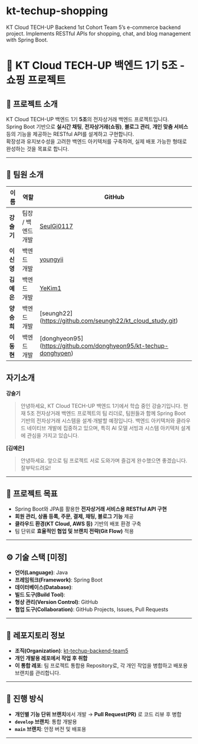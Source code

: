 # kt-techup-shopping
KT Cloud TECH-UP Backend 1st Cohort Team 5’s e-commerce backend project. Implements RESTful APIs for shopping, chat, and blog management with Spring Boot.

# 🛒 KT Cloud TECH-UP 백엔드 1기 5조 - 쇼핑 프로젝트

## 📘 프로젝트 소개
KT Cloud TECH-UP 백엔드 1기 **5조**의 전자상거래 백엔드 프로젝트입니다.  
Spring Boot 기반으로 **실시간 채팅**, **전자상거래(쇼핑)**, **블로그 관리**, **개인 맞춤 서비스** 등의 기능을 제공하는 RESTful API를 설계하고 구현합니다.  
확장성과 유지보수성을 고려한 백엔드 아키텍처를 구축하여, 실제 배포 가능한 형태로 완성하는 것을 목표로 합니다.

---

## 👥 팀원 소개
| 이름 | 역할 | GitHub |
|------|------|--------|
| **강슬기** | 팀장 / 백엔드 개발 | [SeulGi0117](https://github.com/SeulGi0117) |
| **이신영** | 백엔드 개발 | [youngyii](https://github.com/youngyii/kt-techup-shopping) |
| **김예은** | 백엔드 개발 | [YeKim1](https://github.com/YeKim1/kt-techup-shopping) |
| **양승희** | 백엔드 개발 | [seungh22] (https://github.com/seungh22/kt_cloud_study.git) |
| **이동현** | 백엔드 개발 | [donghyeon95] (https://github.com/donghyeon95/kt-techup-donghyoen) |

## 자기소개
**강슬기**
>안녕하세요, KT Cloud TECH-UP 백엔드 1기에서 학습 중인 강슬기입니다.
현재 5조 전자상거래 백엔드 프로젝트의 팀 리더로, 팀원들과 함께 Spring Boot 기반의 전자상거래 시스템을 설계·개발할 예정입니다.
백엔드 아키텍처와 클라우드 네이티브 개발에 집중하고 있으며, 특히 AI 모델 서빙과 시스템 아키텍처 설계에 관심을 가지고 있습니다.

**[김예은]**
> 안녕하세요. 앞으로 팀 프로젝트 서로 도와가며 즐겁게 완수했으면 좋겠습니다. 잘부탁드려요!
---


## 🎯 프로젝트 목표
- Spring Boot와 JPA를 활용한 **전자상거래 서비스용 RESTful API 구현**
- **회원 관리, 상품 등록, 주문, 결제, 채팅, 블로그 기능** 제공
- **클라우드 환경(KT Cloud, AWS 등)** 기반의 배포 환경 구축
- 팀 단위로 **효율적인 협업 및 브랜치 전략(Git Flow)** 적용

---

## ⚙️ 기술 스택 [미정]
- **언어(Language)**: Java 
- **프레임워크(Framework)**: Spring Boot  
- **데이터베이스(Database)**:   
- **빌드 도구(Build Tool)**:   
- **형상 관리(Version Control)**: GitHub  
- **협업 도구(Collaboration)**: GitHub Projects, Issues, Pull Requests  

---

## 📍 레포지토리 정보
- **조직(Organization)**: [kt-techup-backend-team5](https://github.com/kt-techup-backend-team5)  
- **개인 개발용 레포에서 작업 후 취합**
- **이 통합 레포**: 팀 프로젝트 통합용 Repository로, 각 개인 작업을 병합하고 배포용 브랜치를 관리합니다.

---

## 🌱 진행 방식
- **개인별 기능 단위 브랜치**에서 개발 → **Pull Request(PR)** 로 코드 리뷰 후 병합  
- **`develop` 브랜치**: 통합 개발용  
- **`main` 브랜치**: 안정 버전 및 배포용  

---